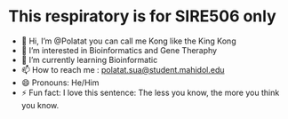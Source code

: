 # This respiratory is for SIRE506 only
-  👋 Hi, I’m @Polatat you can call me Kong like the King Kong
- 👀 I’m interested in Bioinformatics and Gene Theraphy
- 🌱 I’m currently learning Bioinformatic
- 📫 How to reach me : polatat.sua@student.mahidol.edu
- 😄 Pronouns: He/Him
- ⚡ Fun fact:  I love this sentence: The less you know, the more you think you know.
